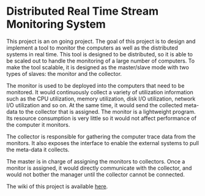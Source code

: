 Distributed Real Time Stream Monitoring System
=================

This project is an on going project. The goal of this project is to design and implement a tool to monitor the computers as well as the distributed systems in real time. This tool is designed to be distributed, so it is able to be scaled out to handle the monitoring of a large number of computers. To make the tool scalable, it is designed as the master/slave mode with two types of slaves: the monitor and the collector. 

The monitor is used to be deployed into the computers that need to be monitored. It would continuously collect a variety of utilization information such as the CPU utilization, memory utilization, disk I/O utilization, network I/O utilization and so on. At the same time, it would send the collected meta-data to the collector that is assigned. The monitor is a lightweight program. Its resource consumption is very little so it would not affect performance of the computer it monitors.

The collector is responsible for gathering the computer trace data from the monitors. It also exposes the interface to enable the external systems to pull the meta-data it collects.

The master is in charge of assigning the monitors to collectors. Once a monitor is assigned, it would directly communicate with the collector, and would not bother the manager until the collector cannot be connected. 

The wiki of this project is available [here](https://github.com/yxjiang/system-monitoring/wiki).
